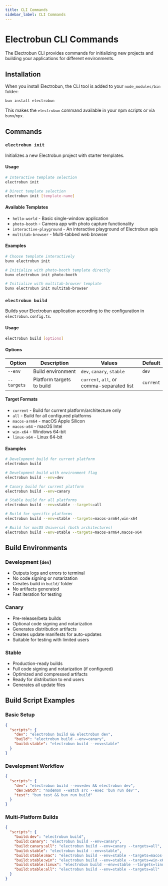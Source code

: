 ```yaml
---
title: CLI Commands
sidebar_label: CLI Commands
---
```


# Electrobun CLI Commands

The Electrobun CLI provides commands for initializing new projects and building your applications for different environments.

## Installation

When you install Electrobun, the CLI tool is added to your `node_modules/bin` folder:

```bash
bun install electrobun
```

This makes the `electrobun` command available in your npm scripts or via `bunx`/`npx`.

## Commands

### `electrobun init`

Initializes a new Electrobun project with starter templates.

#### Usage

```bash
# Interactive template selection
electrobun init

# Direct template selection
electrobun init [template-name]
```

#### Available Templates

- `hello-world` - Basic single-window application
- `photo-booth` - Camera app with photo capture functionality  
- `interactive-playground` - An interactive playground of Electrobun apis
- `multitab-browser` - Multi-tabbed web browser

#### Examples

```bash
# Choose template interactively
bunx electrobun init

# Initialize with photo-booth template directly
bunx electrobun init photo-booth

# Initialize with multitab-browser template
bunx electrobun init multitab-browser
```

### `electrobun build`

Builds your Electrobun application according to the configuration in `electrobun.config.ts`.

#### Usage

```bash
electrobun build [options]
```

#### Options

| Option | Description | Values | Default |
|--------|-------------|---------|---------|
| `--env` | Build environment | `dev`, `canary`, `stable` | `dev` |
| `--targets` | Platform targets to build | `current`, `all`, or comma-separated list | `current` |

#### Target Formats

- `current` - Build for current platform/architecture only
- `all` - Build for all configured platforms
- `macos-arm64` - macOS Apple Silicon
- `macos-x64` - macOS Intel
- `win-x64` - Windows 64-bit
- `linux-x64` - Linux 64-bit

#### Examples

```bash
# Development build for current platform
electrobun build

# Development build with environment flag
electrobun build --env=dev

# Canary build for current platform
electrobun build --env=canary

# Stable build for all platforms
electrobun build --env=stable --targets=all

# Build for specific platforms
electrobun build --env=stable --targets=macos-arm64,win-x64

# Build for macOS Universal (both architectures)
electrobun build --env=stable --targets=macos-arm64,macos-x64
```

## Build Environments

### Development (`dev`)

- Outputs logs and errors to terminal
- No code signing or notarization
- Creates build in `build/` folder
- No artifacts generated
- Fast iteration for testing

### Canary

- Pre-release/beta builds
- Optional code signing and notarization
- Generates distribution artifacts
- Creates update manifests for auto-updates
- Suitable for testing with limited users

### Stable

- Production-ready builds
- Full code signing and notarization (if configured)
- Optimized and compressed artifacts
- Ready for distribution to end users
- Generates all update files

## Build Script Examples

### Basic Setup

```json title="package.json"
{
  "scripts": {
    "dev": "electrobun build && electrobun dev",
    "build": "electrobun build --env=canary",
    "build:stable": "electrobun build --env=stable"
  }
}
```

### Development Workflow

```json title="package.json"
{
  "scripts": {
    "dev": "electrobun build --env=dev && electrobun dev",
    "dev:watch": "nodemon --watch src --exec 'bun run dev'",
    "test": "bun test && bun run build"
  }
}
```

### Multi-Platform Builds

```json title="package.json"
{
  "scripts": {
    "build:dev": "electrobun build",
    "build:canary": "electrobun build --env=canary",
    "build:canary:all": "electrobun build --env=canary --targets=all",
    "build:stable": "electrobun build --env=stable",
    "build:stable:mac": "electrobun build --env=stable --targets=macos-arm64,macos-x64",
    "build:stable:win": "electrobun build --env=stable --targets=win-x64",
    "build:stable:linux": "electrobun build --env=stable --targets=linux-x64",
    "build:stable:all": "electrobun build --env=stable --targets=all"
  }
}
```
